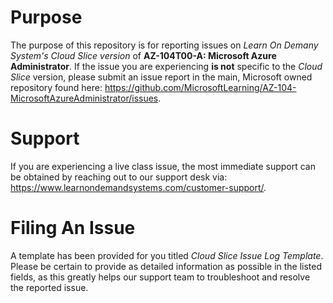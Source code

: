 
# Purpose

The purpose of this repository is for reporting issues on *Learn On Demany System's Cloud Slice version* of **AZ-104T00-A: Microsoft Azure Administrator**.  If the issue you are experiencing **is not** specific to the *Cloud Slice* version, please submit an issue report in the main, Microsoft owned repository found here: https://github.com/MicrosoftLearning/AZ-104-MicrosoftAzureAdministrator/issues.  

# Support
If you are experiencing a live class issue, the most immediate support can be obtained by reaching out to our support desk via:  https://www.learnondemandsystems.com/customer-support/.  


# Filing An Issue

A template has been provided for you titled *Cloud Slice Issue Log Template*.  Please be certain to provide as detailed information as possible in the listed fields, as this greatly helps our support team to troubleshoot and resolve the reported issue. 
